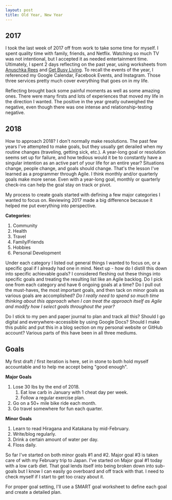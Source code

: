 ```yaml
---
layout: post
title: Old Year, New Year
---
```


## 2017

I took the last week of 2017 off from work to take some time for myself.  I spent quality time with family, friends, and Netflix.  Watching so much TV was not intentional, but I accepted it as needed entertainment time.  Ultimately, I spent 2 days reflecting on the past year, using worksheets from [Anuschka Rees](https://anuschkarees.com/blog/2017/12/28/your-year-in-review-2017/) and [Get Busy Living](http://getbusylivingblog.com/write-your-annual-review-plus-a-free-worksheet-to-help/).  To recall the events of the year, I referenced my Google Calendar, Facebook Events, and Instagram.  Those three services pretty much cover everything that goes on in my life.

Reflecting brought back some painful moments as well as some amazing ones.  There were many firsts and lots of experiences that moved my life in the direction I wanted.  The positive in the year greatly outweighed the negative, even though there was one intense and relationship-testing negative.

## 2018

How to approach 2018?  I don't normally make resolutions.  The past few years I've attempted to make goals, but they usually get derailed when my routine changes (traveling, getting sick, etc.).  A year-long goal or resolution seems set up for failure, and how tedious would it be to constantly have a singular intention as an active part of your life for an entire year?  Situations change, people change, and goals should change.  That's the lesson I've learned as a programmer through Agile.  I think monthly and/or quarterly goals make more sense.  Even with a year-long goal, monthly or quarterly check-ins can help the goal stay on track or pivot.

My process to create goals started with defining a few major categories I wanted to focus on.  Reviewing 2017 made a big difference because it helped me put everything into perspective.

**Categories:**

1. Community
2. Health
3. Travel
4. Family/Friends
5. Hobbies
6. Personal Development

Under each category I listed out general things I wanted to focus on, or a specific goal if I already had one in mind.  Next up - how do I distill this down into specific achievable goals?  I considered fleshing out these things into specific goals and treating the resulting list like an Agile backlog.  Do I pick one from each category and have 6 ongoing goals at a time?  Do I pull out the must-haves, the most important goals, and then tack on minor goals as various goals are accomplished?  *Do I really need to spend so much time thinking about this approach when I can treat the approach itself as Agile and modify how I select goals throughout the year?*

Do I stick to my pen and paper journal to plan and track all this?  Should I go digital and everywhere-accessible by using Google Docs?  Should I make this public and put this in a blog section on my personal website or GitHub account?  Various parts of this have been in all three mediums.

## Goals

My first draft / first iteration is here, set in stone to both hold myself accountable and to help me accept being "good enough".

**Major Goals**

1. Lose 30 lbs by the end of 2018.
    1. Eat low carb in January with 1 cheat day per week.
    2. Follow a regular exercise plan.
2. Go on a 50+ mile bike ride each month.
3. Go travel somewhere for fun each quarter.

**Minor Goals**

1. Learn to read Hiragana and Katakana by mid-February.
2. Write/blog regularly.
3. Drink a certain amount of water per day.
4. Floss daily.

So far I've started on both minor goals #1 and #2.  Major goal #3 is taken care of with my February trip to Japan.  I've started on Major goal #1 today with a low carb diet.  That goal lends itself into being broken down into sub-goals but I know I can easily go overboard and off track with that.  I need to check myself if I start to get too crazy about it.

For proper goal setting, I'll use a SMART goal worksheet to define each goal and create a detailed plan. 
